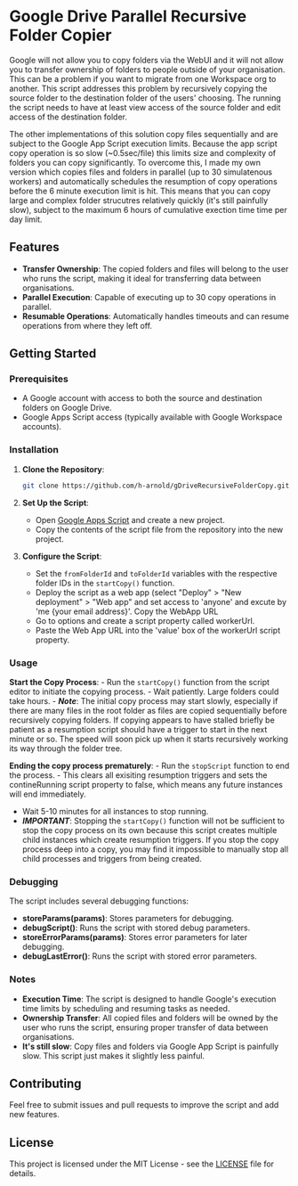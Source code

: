 # Google Drive Parallel Recursive Folder Copier

Google will not allow you to copy folders via the WebUI and it will not allow you to transfer ownership of folders to people outside of your organisation. This can be a problem if you want to migrate from one Workspace org to another. This script addresses this problem by recursively copying the source folder to the destination folder of the users' choosing. The running the script needs to have at least view access of the source folder and edit access of the destination folder. 

The other implementations of this solution copy files sequentially and are subject to the Google App Script execution limits. Because the app script copy operation is so slow (~0.5sec/file) this limits size and complexity of folders you can copy significantly. To overcome this, I made my own version which  copies files and folders in parallel (up to 30 simulatenous workers) and automatically schedules the resumption of copy operations before the 6 minute execution limit is hit. This means that you can copy large and complex folder strucutres relatively quickly (it's still painfully slow), subject to the maximum 6 hours of cumulative exection time time per day limit.

## Features

- **Transfer Ownership**: The copied folders and files will belong to the user who runs the script, making it ideal for transferring data between organisations.
- **Parallel Execution**: Capable of executing up to 30 copy operations in parallel.
- **Resumable Operations**: Automatically handles timeouts and can resume operations from where they left off.

## Getting Started

### Prerequisites

- A Google account with access to both the source and destination folders on Google Drive.
- Google Apps Script access (typically available with Google Workspace accounts).

### Installation

1. **Clone the Repository**:
    ```sh
    git clone https://github.com/h-arnold/gDriveRecursiveFolderCopy.git
    ```
2. **Set Up the Script**:
    - Open [Google Apps Script](https://script.google.com/) and create a new project.
    - Copy the contents of the script file from the repository into the new project.

3. **Configure the Script**:
    - Set the `fromFolderId` and `toFolderId` variables with the respective folder IDs in the `startCopy()` function.
    - Deploy the script as a web app (select "Deploy" > "New deployment" > "Web app" and set access to 'anyone' and excute by 'me {your email address}'. Copy the WebApp URL
    - Go to options and create a script property called workerUrl.
    - Paste the Web App URL into the 'value' box of the workerUrl script property.
### Usage

 **Start the Copy Process**:
    - Run the `startCopy()` function from the script editor to initiate the copying process.
    - Wait patiently. Large folders could take hours.
    - ***Note***: The initial copy process may start slowly, especially if there are many files in the root folder as files are copied sequentially before recursively copying folders. If copying appears to have stalled briefly be patient as a resumption script should have a trigger to start in the next minute or so. The speed will soon pick up when it starts recursively working its way through the folder tree.

 **Ending the copy process prematurely**:
    - Run the `stopScript` function to end the process. 
       - This clears all exisiting resumption triggers and sets the contineRunning script property to false, which means any future instances will end immediately.
   - Wait 5-10 minutes for all instances to stop running.
   - ***IMPORTANT***: Stopping the `startCopy()` function will not be sufficient to stop the copy process on its own because this script creates multiple child instances which create resumption triggers. If you stop the copy process deep into a copy, you may find it impossible to manually stop all child processes and triggers from being created.



### Debugging

The script includes several debugging functions:
- **storeParams(params)**: Stores parameters for debugging.
- **debugScript()**: Runs the script with stored debug parameters.
- **storeErrorParams(params)**: Stores error parameters for later debugging.
- **debugLastError()**: Runs the script with stored error parameters.

### Notes

- **Execution Time**: The script is designed to handle Google's execution time limits by scheduling and resuming tasks as needed.
- **Ownership Transfer**: All copied files and folders will be owned by the user who runs the script, ensuring proper transfer of data between organisations.
- **It's still slow**: Copy files and folders via Google App Script is painfully slow. This script just makes it slightly less painful.

## Contributing

Feel free to submit issues and pull requests to improve the script and add new features.

## License

This project is licensed under the MIT License - see the [LICENSE](LICENSE) file for details.

